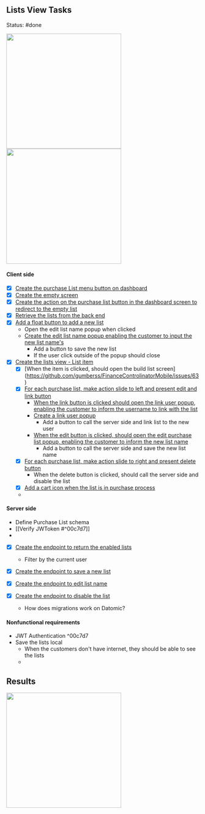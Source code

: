 ## Lists View Tasks
Status: #done

<p float="left">
  <img src="https://user-images.githubusercontent.com/38296002/175022520-1f091d29-9b19-46be-bd47-80fa66d42978.png" width="300" />
  <img src="https://user-images.githubusercontent.com/38296002/175023230-332e46f5-2c3f-41eb-9637-be954dffa0b7.png" width="300" /> 
</p>

#### Client side
- [x] [Create the purchase List menu button on dashboard](https://github.com/gumberss/FinanceControlinatorMobile/issues/48)
- [x] [Create the empty screen](https://github.com/gumberss/FinanceControlinatorMobile/issues/49)
- [x] [Create the action on the purchase list button in the dashboard screen to redirect to the empty list](https://github.com/gumberss/FinanceControlinatorMobile/issues/50)
- [x] [Retrieve the lists from the back end](https://github.com/gumberss/FinanceControlinatorMobile/issues/51)
- [x] [Add a float button to add a new list](https://github.com/gumberss/FinanceControlinatorMobile/issues/52)
	- Open the edit list name popup when clicked
	- [Create the edit list name  popup enabling the customer to input the new list name's](https://github.com/gumberss/FinanceControlinatorMobile/issues/53)
		- Add a button to save the new list
		- If the user click outside of the popup should close
- [x] [Create the lists view - List item ](https://github.com/gumberss/FinanceControlinatorMobile/issues/54)
	- [x] [When the item is clicked, should open the build list screen] (https://github.com/gumberss/FinanceControlinatorMobile/issues/63)
	- [x] [For each purchase list, make action slide to left and present edit and link button](https://github.com/gumberss/FinanceControlinatorMobile/issues/55)
		- [When the link button is clicked should open the link user popup, enabling the customer to inform the username to link with the list](https://github.com/gumberss/FinanceControlinatorMobile/issues/57)
		- [Create a link user popup](https://github.com/gumberss/FinanceControlinatorMobile/issues/58)
			- Add a button to call the server side and link list to the new user
		- [When the edit button is clicked, should open the edit purchase list popup, enabling the customer to inform the new list name](https://github.com/gumberss/FinanceControlinatorMobile/issues/59)
			- Add a button to call the server side and save the new list name
	- [x] [For each purchase list, make action slide to right and present delete button](https://github.com/gumberss/FinanceControlinatorMobile/issues/56)
		- When the delete button is clicked, should call the server side and disable the list
	- [x] [Add a cart icon when the list is in purchase process](https://github.com/gumberss/FinanceControlinatorMobile/issues/62)
	- 

#### Server side
- Define Purchase List schema
- [[Verify JWToken #^00c7d7]]
- 
- [x] [Create the endpoint to return the enabled lists](https://github.com/gumberss/PurchaseListinator/issues/5)
	- Filter by the current user
- [x] [Create the endpoint to save a new list](https://github.com/gumberss/FinanceControlinator/issues/120)
- [x] [Create the endpoint to edit list name ](https://github.com/gumberss/FinanceControlinator/issues/121)
- [x] [Create the endpoint to disable the list](https://github.com/gumberss/FinanceControlinator/issues/122)

	- How does migrations work on Datomic?

#### Nonfunctional requirements
- JWT Authentication ^00c7d7
- Save the lists local
	- When the customers don't have internet, they should be able to see the lists
	- 


## Results
<p float="left">
  <img src="https://user-images.githubusercontent.com/38296002/187092877-fc9db279-e5d3-4382-95bc-812f2c5c1f2a.png" width="300" />
</p>